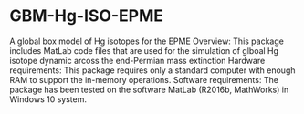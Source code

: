 # GBM-Hg-ISO-EPME
A global box model of Hg isotopes for the EPME
Overview: This package includes MatLab code files that are used for the simulation of glboal Hg isotope dynamic arcoss the end-Permian mass extinction
Hardware requirements: This package requires only a standard computer with enough RAM to support the in-memory operations. Software requirements: The package has been tested on the software MatLab (R2016b, MathWorks) in Windows 10 system.
